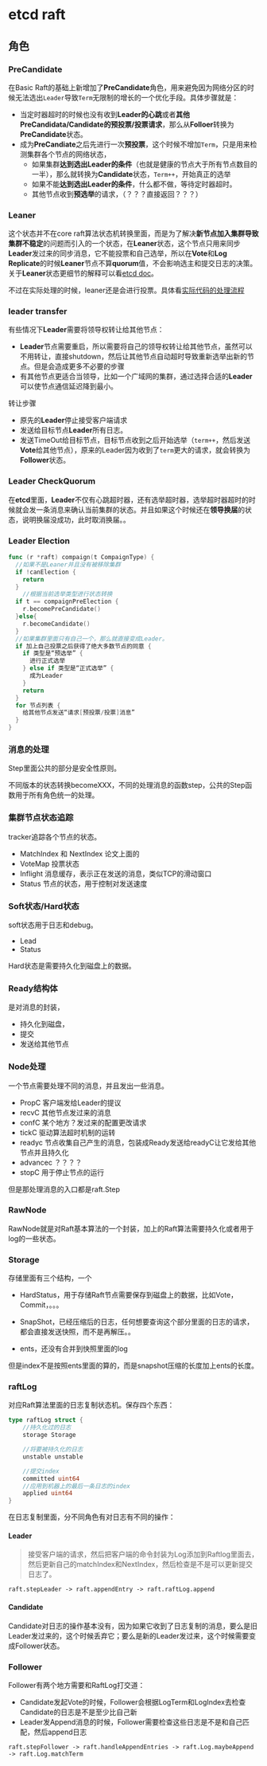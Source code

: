 # etcd raft

## 角色

### PreCandidate

在Basic Raft的基础上新增加了**PreCandidate**角色，用来避免因为网络分区的时候无法选出`Leader`导致`Term`无限制的增长的一个优化手段。具体步骤就是：

- 当定时器超时的时候也没有收到**Leader的心跳**或者**其他PreCandidata/Candidate的预投票/投票请求**，那么从**Folloer**转换为**PreCandidate**状态。
- 成为**PreCandiate**之后先进行一次**预投票**，这个时候不增加`Term`，只是用来检测集群各个节点的网络状态，
  - 如果集群**达到选出Leader的条件**（也就是健康的节点大于所有节点数目的一半），那么就转换为**Candidate**状态，`Term++`，开始真正的选举
  - 如果不能**达到选出Leader的条件**，什么都不做，等待定时器超时。
  - 其他节点收到**预选举**的请求，（？？？直接返回？？？）

### Leaner

这个状态并不在core raft算法状态机转换里面，而是为了解决**新节点加入集群导致集群不稳定**的问题而引入的一个状态，在**Leaner**状态，这个节点只用来同步**Leader**发过来的同步消息，它不能投票和自己选举，所以在**Vote**和**Log Replicate**的时候**Leaner**节点不算**quorum**值，不会影响选主和提交日志的决策。关于**Leaner**状态更细节的解释可以看[etcd doc](https://etcd.io/docs/v3.3.12/learning/learner/)。

不过在实际处理的时候，leaner还是会进行投票。具体看[实际代码的处理流程](https://github.com/qinggniq/etcd/blob/reading/raft/raft.go#L941)

### leader transfer

有些情况下**Leader**需要将领导权转让给其他节点：

- **Leader**节点需要重启，所以需要将自己的领导权转让给其他节点，虽然可以不用转让，直接shutdown，然后让其他节点自动超时导致重新选举出新的节点。但是会造成更多不必要的步骤
- 有其他节点更适合当领导，比如一个广域网的集群，通过选择合适的**Leader**可以使节点通信延迟降到最小。

转让步骤

- 原先的**Leader**停止接受客户端请求
- 发送给目标节点**Leader**所有日志。
- 发送TimeOut给目标节点，目标节点收到之后开始选举（`term++`，然后发送**Vote**给其他节点），原来的Leader因为收到了`term`更大的请求，就会转换为**Follower**状态。

### Leader CheckQuorum

在**etcd**里面，**Leader**不仅有心跳超时器，还有选举超时器，选举超时器超时的时候就会发一条消息来确认当前集群的状态。并且如果这个时候还在**领导换届**的状态，说明换届没成功，此时取消换届。。

### Leader Election 

```go
func (r *raft) compaign(t CompaignType) {
  //如果不是Leaner并且没有被移除集群
  if !canElection {
    return
  }
	//根据当前选举类型进行状态转换
  if t == compaignPreElection {
    r.becomePreCandidate()
  }else{
    r.becomeCandidate()
  }
  //如果集群里面只有自己一个，那么就直接变成Leader。
  if 加上自己投票之后获得了绝大多数节点的同意 {
    if 类型是“预选举” {
      进行正式选举
    } else if 类型是“正式选举” {
      成为Leader
    }
    return
  }
  for 节点列表 {
    给其他节点发送“请求[预投票/投票]消息”
  }
}
```



### 消息的处理

Step里面公共的部分是安全性原则。



不同版本的状态转换becomeXXX，不同的处理消息的函数step，公共的Step函数用于所有角色统一的处理。

### 集群节点状态追踪

tracker追踪各个节点的状态。

- MatchIndex 和 NextIndex 论文上面的
- VoteMap 投票状态
- Inflight 消息缓存，表示正在发送的消息，类似TCP的滑动窗口
- Status 节点的状态，用于控制对发送速度



### Soft状态/Hard状态

soft状态用于日志和debug。

- Lead
- Status

Hard状态是需要持久化到磁盘上的数据。

### Ready结构体

是对消息的封装，

- 持久化到磁盘，
- 提交
- 发送给其他节点

### Node处理

一个节点需要处理不同的消息，并且发出一些消息。

- PropC 客户端发给Leader的提议
- recvC 其他节点发过来的消息
- confC 某个地方？发过来的配置更改请求
- tickC 驱动算法超时机制的运转
- readyc 节点收集自己产生的消息，包装成Ready发送给readyC让它发给其他节点并且持久化
- advancec ？？？？
- stopC 用于停止节点的运行

但是那处理消息的入口都是raft.Step

### RawNode

RawNode就是对Raft基本算法的一个封装，加上的Raft算法需要持久化或者用于log的一些状态。

### Storage

存储里面有三个结构，一个

- HardStatus，用于存储Raft节点需要保存到磁盘上的数据，比如Vote，Commit，。。。

- SnapShot，已经压缩后的日志，任何想要查询这个部分里面的日志的请求，都会直接发送快照，而不是再解压。。
- ents，还没有合并到快照里面的log

但是index不是按照ents里面的算的，而是snapshot压缩的长度加上ents的长度。

### raftLog

对应Raft算法里面的日志复制状态机。保存四个东西：

```go
type raftLog struct {
	//持久化过的日志
	storage Storage

	//将要被持久化的日志
	unstable unstable

	//提交index
	committed uint64
	//应用到机器上的最后一条日志的index
	applied uint64
}
```

在日志复制里面，分不同角色有对日志有不同的操作：

#### Leader

>  接受客户端的请求，然后把客户端的命令封装为Log添加到Raftlog里面去，然后更新自己的matchIndex和NextIndex，然后检查是不是可以更新提交日志了。

`raft.stepLeader -> raft.appendEntry -> raft.raftLog.append`  

#### Candidate

Candidate对日志的操作基本没有，因为如果它收到了日志复制的消息，要么是旧Leader发过来的，这个时候丢弃它；要么是新的Leader发过来，这个时候需要变成Follower状态。

### Follower

Follower有两个地方需要和RaftLog打交道：

- Candidate发起Vote的时候，Follower会根据LogTerm和LogIndex去检查Candidate的日志是不是至少比自己新
- Leader发Append消息的时候，Follower需要检查这些日志是不是和自己匹配，然后append日志

`raft.stepFollower -> raft.handleAppendEntries -> raft.Log.maybeAppend -> raft.Log.matchTerm `



